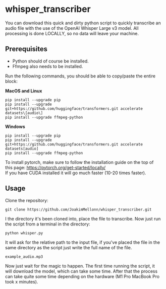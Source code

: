 # whisper_transcriber
You can download this quick and dirty python script to quickly transcribe an audio file with the use of the OpenAI Whisper Large v3 model. All processing is done LOCALLY, so no data will leave your machine.

## Prerequisites
- Python should of course be installed.
- Ffmpeg also needs to be installed.

Run the following commands, you should be able to copy/paste the entire block:

**MacOS and Linux**
```shell
pip install --upgrade pip
pip install --upgrade git+https://github.com/huggingface/transformers.git accelerate datasets\[audio\]
pip install --upgrade ffmpeg-python
```

**Windows**
```shell
pip install --upgrade pip
pip install --upgrade git+https://github.com/huggingface/transformers.git accelerate datasets[audio]
pip install --upgrade ffmpeg-python
```

To install pytorch, make sure to follow the installation guide on the top of this page: https://pytorch.org/get-started/locally/
<br>If you have CUDA installed it will go much faster (10-20 times faster).

## Usage
Clone the repository:
```shell
git clone https://github.com/JoakimMellonn/whisper_transcriber.git
```

I the directory it's been cloned into, place the file to transcribe.
Now just run the script from a terminal in the directory:
```shell
python whisper.py
```

It will ask for the relative path to the input file, if you've placed the file in the same directory as the script just write the full name of the file.
```shell
example_audio.mp3
```

Now just wait for the magic to happen. The first time running the script, it will download the model, which can take some time. After that the process can take quite some time depending on the hardware (M1 Pro MacBook Pro took x minutes).
